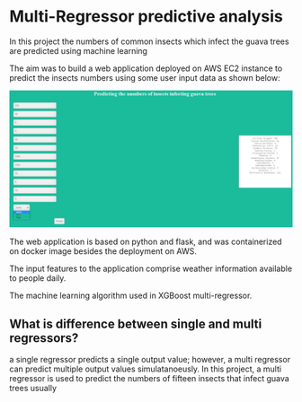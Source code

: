 # Multi-Regressor predictive analysis

In this project the numbers of common insects which infect the guava trees are predicted using machine learning

The aim was to build a web application deployed on AWS EC2 instance to predict the insects numbers using some user input data as shown below:

![alt text](https://github.com/mhmod2222/multi_predict/blob/main/aws_preview.png?raw=true)

The web application is based on python and flask, and was containerized on docker image besides the deployment on AWS.

The input features to the application comprise weather information available to people daily.

The machine learning algorithm used in XGBoost multi-regressor.

What is difference between single and multi regressors?
-
a single regressor predicts a single output value; however, a multi regressor can predict multiple output values simulatanoeusly.
In this project, a multi regressor is used to predict the numbers of fifteen insects that infect guava trees usually
